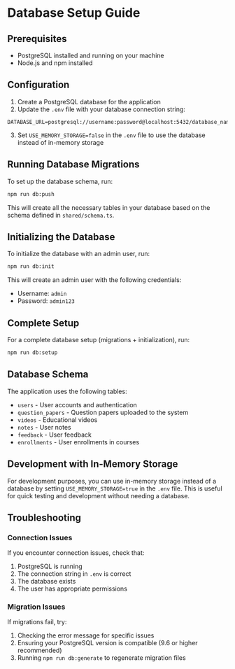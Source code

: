 # Database Setup Guide

## Prerequisites

- PostgreSQL installed and running on your machine
- Node.js and npm installed

## Configuration

1. Create a PostgreSQL database for the application
2. Update the `.env` file with your database connection string:

```
DATABASE_URL=postgresql://username:password@localhost:5432/database_name
```

3. Set `USE_MEMORY_STORAGE=false` in the `.env` file to use the database instead of in-memory storage

## Running Database Migrations

To set up the database schema, run:

```bash
npm run db:push
```

This will create all the necessary tables in your database based on the schema defined in `shared/schema.ts`.

## Initializing the Database

To initialize the database with an admin user, run:

```bash
npm run db:init
```

This will create an admin user with the following credentials:
- Username: `admin`
- Password: `admin123`

## Complete Setup

For a complete database setup (migrations + initialization), run:

```bash
npm run db:setup
```

## Database Schema

The application uses the following tables:

- `users` - User accounts and authentication
- `question_papers` - Question papers uploaded to the system
- `videos` - Educational videos
- `notes` - User notes
- `feedback` - User feedback
- `enrollments` - User enrollments in courses

## Development with In-Memory Storage

For development purposes, you can use in-memory storage instead of a database by setting `USE_MEMORY_STORAGE=true` in the `.env` file. This is useful for quick testing and development without needing a database.

## Troubleshooting

### Connection Issues

If you encounter connection issues, check that:

1. PostgreSQL is running
2. The connection string in `.env` is correct
3. The database exists
4. The user has appropriate permissions

### Migration Issues

If migrations fail, try:

1. Checking the error message for specific issues
2. Ensuring your PostgreSQL version is compatible (9.6 or higher recommended)
3. Running `npm run db:generate` to regenerate migration files